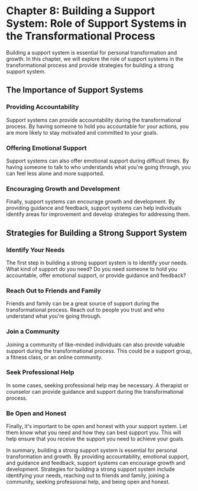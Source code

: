 Chapter 8: Building a Support System: Role of Support Systems in the Transformational Process
=============================================================================================

Building a support system is essential for personal transformation and growth. In this chapter, we will explore the role of support systems in the transformational process and provide strategies for building a strong support system.

The Importance of Support Systems
---------------------------------

### Providing Accountability

Support systems can provide accountability during the transformational process. By having someone to hold you accountable for your actions, you are more likely to stay motivated and committed to your goals.

### Offering Emotional Support

Support systems can also offer emotional support during difficult times. By having someone to talk to who understands what you're going through, you can feel less alone and more supported.

### Encouraging Growth and Development

Finally, support systems can encourage growth and development. By providing guidance and feedback, support systems can help individuals identify areas for improvement and develop strategies for addressing them.

Strategies for Building a Strong Support System
-----------------------------------------------

### Identify Your Needs

The first step in building a strong support system is to identify your needs. What kind of support do you need? Do you need someone to hold you accountable, offer emotional support, or provide guidance and feedback?

### Reach Out to Friends and Family

Friends and family can be a great source of support during the transformational process. Reach out to people you trust and who understand what you're going through.

### Join a Community

Joining a community of like-minded individuals can also provide valuable support during the transformational process. This could be a support group, a fitness class, or an online community.

### Seek Professional Help

In some cases, seeking professional help may be necessary. A therapist or counselor can provide guidance and support during the transformational process.

### Be Open and Honest

Finally, it's important to be open and honest with your support system. Let them know what you need and how they can best support you. This will help ensure that you receive the support you need to achieve your goals.

In summary, building a strong support system is essential for personal transformation and growth. By providing accountability, emotional support, and guidance and feedback, support systems can encourage growth and development. Strategies for building a strong support system include identifying your needs, reaching out to friends and family, joining a community, seeking professional help, and being open and honest.
